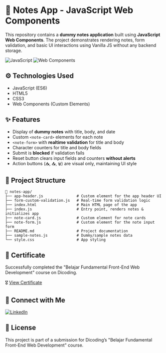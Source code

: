 # 🚀 Notes App - JavaScript Web Components
This repository contains a **dummy notes application** built using **JavaScript Web Components**.
The project demonstrates rendering notes, form validation, and basic UI interactions using Vanilla JS without any backend storage.

![JavaScript](https://img.shields.io/badge/JavaScript-ES6-yellow?style=flat-square)
![Web Components](https://img.shields.io/badge/Web%20Components-Custom%20Elements-blue?style=flat-square)

## ⚙️ Technologies Used
- JavaScript (ES6)
- HTML5
- CSS3
- Web Components (Custom Elements)

## ✨ Features
- Display of **dummy notes** with title, body, and date
- Custom `<note-card>` elements for each note
- `<note-form>` with **realtime validation** for title and body
- Character counters for title and body fields
- Submit is **blocked** if validation fails
- Reset button clears input fields and counters **without alerts**
- Action buttons (`📥`, `📤`, `🗑️`) are visual only, maintaining UI style

## 📁 Project Structure
```plaintext
📂 notes-app/
├── app-header.js               # Custom element for the app header UI
├── form-custom-validation.js   # Real-time form validation logic
├── index.html                  # Main HTML page of the app
├── index.js                    # Entry point, renders notes & initializes app
├── note-card.js                # Custom element for note cards
├── note-form.js                # Custom element for the note input form
├── README.md                   # Project documentation
├── sample-notes.js             # Dummy/sample notes data
└── style.css                   # App styling

```

## 📜 Certificate
Successfully completed the "Belajar Fundamental Front-End Web Development" course on Dicoding.

🎖️ [View Certificate](https://www.dicoding.com/certificates/6RPNG6WM9Z2M)

## 🤝 Connect with Me
[![LinkedIn](https://img.shields.io/badge/LinkedIn-Sultan%20Badra-blue?logo=linkedin&logoColor=white&style=flat-square)](https://www.linkedin.com/in/sultan-badra)

## 📄 License
This project is part of a submission for Dicoding’s "Belajar Fundamental Front-End Web Development" course.
